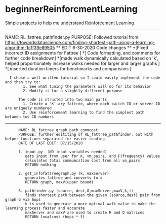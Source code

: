 # beginnerReinforcmentLearning
Simple projects to help me understand Reinforcement Learning

***************************************************************************************************************************************************
NAME: RL_fattree_pathfinder.py
          PURPOSE: Followed tutorial from https://towardsdatascience.com/finding-shortest-path-using-q-learning-algorithm-1c1f39e89505
          ** EDIT 6-30-2020 Code changes **
          *[Fixed incorrect ID assignments for Fattree ]
          *[ Code formatting, and comments for further code breakdown]
          *[made walk dynamically calculated based on 'k', helped proportionately increase walks needed for larger and larger graphs ]
          *[ inserted duration timers for benchmarks and comparisons ]           
      
      I chose a well written tutorial so I could easily implement the code and then try to:
            1. See what tuning the parameters will do for its behavior
            2. Modify it for a slightly different purpose
            
          The code is structed into two main parts
            1. Create a 'K'-ary fattree, where each switch ID or server ID are uniquely numbered
            2. Use reinforcement learning to find the simplest path between two ID numbers
 ***************************************************************************************************************************************************           
          NAME: RL_fattree_graph_path_commcost
          PURPOSE: further edititing of RL_fattree_pathfinder, but with helper functions separated for easier reading
          DATE OF LAST EDIT: 07/15/2020
          
          1. input.py  (NO input variables needed)
             gets input from user for K, vm_pairs, and F(frequency) values
             calculates total communcation cost from all vm_pairs
             RETURN nothing
             
          2. get_infofattreegraph.py (k, maxServer) 
             generates fattree and converts to a 
             RETURN graph, maxV(upper bound)
             
          3. pathfinder.py (source, dest,G,maxServer,maxV,k,f)
             finds shortest path between the given (source,dest) pair from graph G via hops
             k is used to generate a more optimal walk value to make the learning process faster and accurate
             maxServer and maxV are used to create R and Q matrices
             RETURN localcost (hops * f)
              
